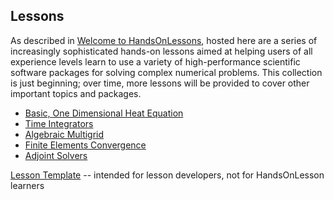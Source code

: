 
Lessons   
------------

As described in [Welcome to HandsOnLessons](../README.md), hosted here are a series of increasingly sophisticated hands-on lessons aimed at helping users of all experience levels learn to use a variety of high-performance scientific software packages for solving complex numerical problems.  This collection is just beginning; over time, more lessons will be provided to cover other important topics and packages.  

* [Basic, One Dimensional Heat Equation](hand_coded_heat/lesson.md)
* [Time Integrators](time_integrators/lesson.md)
* [Algebraic Multigrid](AMG/lesson.md)
* [Finite Elements Convergence](convergence/lesson.md)
* [Adjoint Solvers](adjoint/lesson.md)



[Lesson Template](lesson_template/lesson.md) -- intended for lesson developers, not for HandsOnLesson learners
